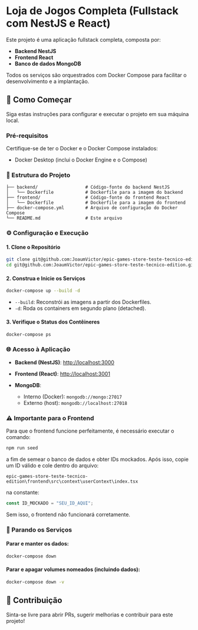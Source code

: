 # Loja de Jogos Completa (Fullstack com NestJS e React)

Este projeto é uma aplicação fullstack completa, composta por:

- **Backend NestJS**
- **Frontend React**
- **Banco de dados MongoDB**

Todos os serviços são orquestrados com Docker Compose para facilitar o desenvolvimento e a implantação.

## 🚀 Como Começar

Siga estas instruções para configurar e executar o projeto em sua máquina local.

### Pré-requisitos

Certifique-se de ter o Docker e o Docker Compose instalados:

- Docker Desktop (inclui o Docker Engine e o Compose)

### 📂 Estrutura do Projeto

```
├── backend/                  # Código-fonte do backend NestJS
│   └── Dockerfile            # Dockerfile para a imagem do backend
├── frontend/                 # Código-fonte do frontend React
│   └── Dockerfile            # Dockerfile para a imagem do frontend
├── docker-compose.yml        # Arquivo de configuração do Docker Compose
└── README.md                 # Este arquivo
```

### ⚙️ Configuração e Execução

#### 1. Clone o Repositório

```bash
git clone git@github.com:JoaumVictor/epic-games-store-teste-tecnico-edition.git
cd git@github.com:JoaumVictor/epic-games-store-teste-tecnico-edition.git
```

#### 2. Construa e Inicie os Serviços

```bash
docker-compose up --build -d
```

- `--build`: Reconstrói as imagens a partir dos Dockerfiles.
- `-d`: Roda os containers em segundo plano (detached).

#### 3. Verifique o Status dos Contêineres

```bash
docker-compose ps
```

### 🌐 Acesso à Aplicação

- **Backend (NestJS)**: [http://localhost:3000](http://localhost:3000)
- **Frontend (React)**: [http://localhost:3001](http://localhost:3001)
- **MongoDB**:

  - Interno (Docker): `mongodb://mongo:27017`
  - Externo (host): `mongodb://localhost:27018`

### ⚠️ Importante para o Frontend

Para que o frontend funcione perfeitamente, é necessário executar o comando:

```bash
npm run seed
```

a fim de semear o banco de dados e obter IDs mockados. Após isso, copie um ID válido e cole dentro do arquivo:

```
epic-games-store-teste-tecnico-edition\frontend\src\context\userContext\index.tsx
```

na constante:

```ts
const ID_MOCKADO = "SEU_ID_AQUI";
```

Sem isso, o frontend não funcionará corretamente.

### 🛑 Parando os Serviços

#### Parar e manter os dados:

```bash
docker-compose down
```

#### Parar e apagar volumes nomeados (incluindo dados):

```bash
docker-compose down -v
```

## 🤝 Contribuição

Sinta-se livre para abrir PRs, sugerir melhorias e contribuir para este projeto!
